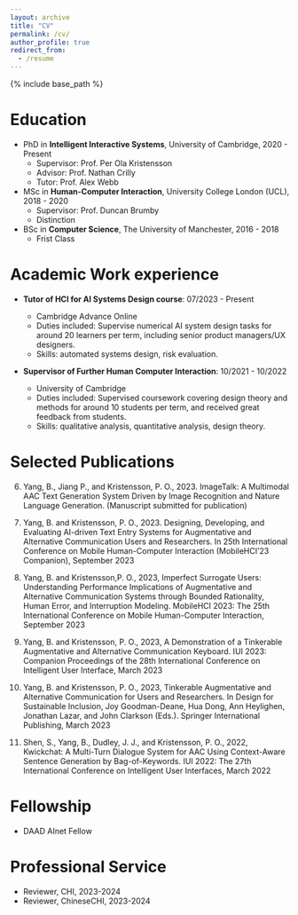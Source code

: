 ```yaml
---
layout: archive
title: "CV"
permalink: /cv/
author_profile: true
redirect_from:
  - /resume
---
```


{% include base_path %}

Education
======
* PhD in **Intelligent Interactive Systems**, University of Cambridge, 2020 - Present
  * Supervisor: Prof. Per Ola Kristensson
  * Advisor: Prof. Nathan Crilly
  * Tutor: Prof. Alex Webb
* MSc in **Human-Computer Interaction**, University College London (UCL), 2018 - 2020
  * Supervisor: Prof. Duncan Brumby
  * Distinction
* BSc in **Computer Science**, The University of Manchester, 2016 - 2018
  * Frist Class


Academic Work experience
======
* **Tutor of HCI for AI Systems Design course**: 07/2023 - Present
  * Cambridge Advance Online
  * Duties included: Supervise numerical AI system design tasks for around 20 learners per term, including senior product managers/UX designers.
  * Skills: automated systems design, risk evaluation.

* **Supervisor of Further Human Computer Interaction**: 10/2021 - 10/2022
  * University of Cambridge
  * Duties included: Supervised coursework covering design theory and methods for around 10 students per term, and received great feedback from students.
  * Skills: qualitative analysis, quantitative analysis, design theory.
  

Selected Publications
======
 
6. Yang, B., Jiang P., and Kristensson, P. O., 2023. ImageTalk: A Multimodal AAC Text Generation System Driven by Image Recognition and Nature Language Generation. (Manuscript submitted for publication)

5. Yang, B. and Kristensson, P. O., 2023. Designing, Developing, and Evaluating AI-driven Text Entry Systems for Augmentative and Alternative Communication Users and Researchers. In 25th International Conference on Mobile Human-Computer Interaction (MobileHCI’23 Companion), September 2023

4. Yang, B. and Kristensson,P. O., 2023, Imperfect Surrogate Users: Understanding Performance Implications of Augmentative and Alternative Communication Systems through Bounded Rationality, Human Error, and Interruption Modeling. MobileHCI 2023: The 25th International Conference on Mobile Human-Computer Interaction, September 2023

3. Yang, B. and Kristensson, P. O., 2023, A Demonstration of a Tinkerable Augmentative and Alternative Communication Keyboard. IUI 2023: Companion Proceedings of the 28th International Conference on Intelligent User Interface, March 2023

2. Yang, B. and Kristensson, P. O., 2023, Tinkerable Augmentative and Alternative Communication for Users and Researchers. In Design for Sustainable Inclusion, Joy Goodman-Deane, Hua Dong, Ann Heylighen, Jonathan Lazar, and John Clarkson (Eds.). Springer International Publishing, March 2023

1. Shen, S., Yang, B., Dudley, J. J., and Kristensson, P. O., 2022, Kwickchat: A Multi-Turn Dialogue System for AAC Using Context-Aware Sentence Generation by Bag-of-Keywords. IUI 2022: The 27th International Conference on Intelligent User Interfaces, March 2022


Fellowship
======
* DAAD AInet Fellow

Professional Service
======
* Reviewer, CHI, 2023-2024
* Reviewer, ChineseCHI, 2023-2024
